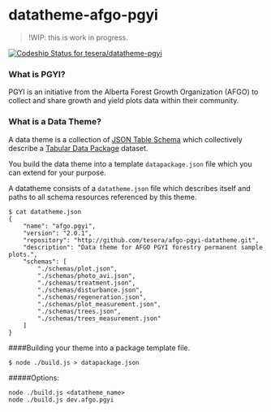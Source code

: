 # datatheme-afgo-pgyi

> !WIP: this is work in progress.

[ ![Codeship Status for tesera/datatheme-pgyi](https://codeship.com/projects/a4acc480-9ff1-0132-e468-3ee0debf623a/status?branch=master)](https://codeship.com/projects/65305)

### What is PGYI?
PGYI is an initiative from the Alberta Forest Growth Organization (AFGO) to collect and share growth and yield plots data within their community.

### What is a Data Theme?
A data theme is a collection of [JSON Table Schema](http://dataprotocols.org/json-table-schema/) which collectively describe a [Tabular Data Package](http://dataprotocols.org/tabular-data-package/) dataset.

You build the data theme into a template ``datapackage.json`` file which you can extend for your purpose.

A datatheme consists of a ``datatheme.json`` file which describes itself and paths to all schema resources referenced by this theme.

````
$ cat datatheme.json
{
    "name": "afgo.pgyi",
    "version": "2.0.1",
    "repository": "http://github.com/tesera/afgo-pgyi-datatheme.git",
    "description": "Data theme for AFGO PGYI forestry permanent sample plots.",
    "schemas": [
        "./schemas/plot.json",
        "./schemas/photo_avi.json",
        "./schemas/treatment.json",
        "./schemas/disturbance.json",
        "./schemas/regeneration.json",
        "./schemas/plot_measurement.json",
        "./schemas/trees.json",
        "./schemas/trees_measurement.json"
    ]
}
````

####Building your theme into a package template file.
````
$ node ./build.js > datapackage.json
````

#####Options:
````
node ./build.js <datatheme_name>
node ./build.js dev.afgo.pgyi
````
